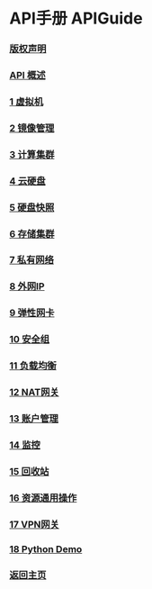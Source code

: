 # API手册 APIGuide

### [版权声明](UCloudStack_v2.x/apiguide/copyright.md)
### [API 概述](UCloudStack_v2.x/apiguide/overview.md)
### [1 虚拟机](UCloudStack_v2.x/apiguide/虚拟机.md)
### [2 镜像管理](UCloudStack_v2.x/apiguide/镜像管理.md)
### [3 计算集群](UCloudStack_v2.x/apiguide/计算集群.md)
### [4 云硬盘](UCloudStack_v2.x/apiguide/云硬盘.md)
### [5 硬盘快照](UCloudStack_v2.x/apiguide/硬盘快照.md)
### [6 存储集群](UCloudStack_v2.x/apiguide/存储集群.md)
### [7 私有网络](UCloudStack_v2.x/apiguide/私有网络.md)
### [8 外网IP](UCloudStack_v2.x/apiguide/外网IP.md)
### [9 弹性网卡](UCloudStack_v2.x/apiguide/弹性网卡.md)
### [10 安全组](UCloudStack_v2.x/apiguide/安全组.md)
### [11 负载均衡](UCloudStack_v2.x/apiguide/负载均衡.md)
### [12 NAT网关](UCloudStack_v2.x/apiguide/NAT网关.md)
### [13 账户管理](UCloudStack_v2.x/apiguide/账户管理.md)
### [14 监控](UCloudStack_v2.x/apiguide/监控.md)
### [15 回收站](UCloudStack_v2.x/apiguide/回收站.md)
### [16 资源通用操作](UCloudStack_v2.x/apiguide/资源通用操作.md)
### [17 VPN网关](UCloudStack_v2.x/apiguide/VPN网关.md)
### [18 Python Demo](UCloudStack_v2.x/apiguide/demo.md)
### [返回主页](UCloudStack_v2.x/README.md)